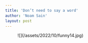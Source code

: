 ```yaml
---
title: 'Don’t need to say a word'
author: 'Noam Sain'
layout: post
---
```


<figure class="wp-block-image size-full">![](/assets/2022/10/funny14.jpg)</figure>